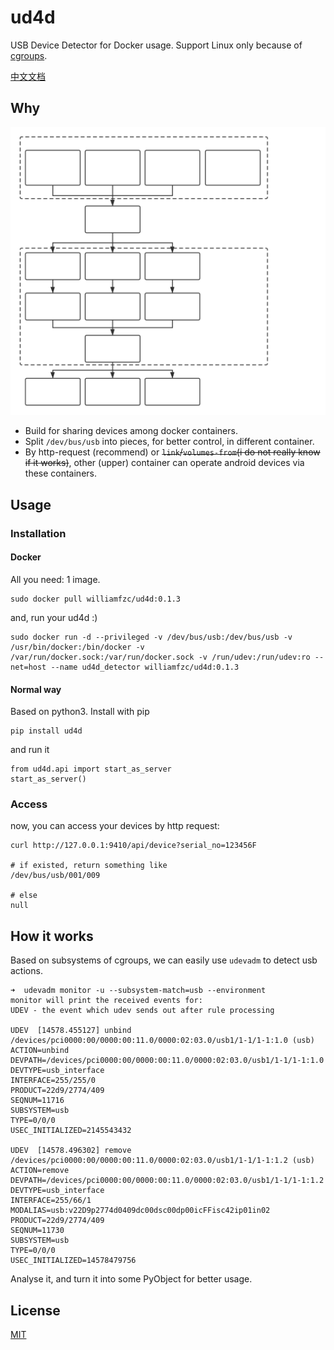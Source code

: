 # ud4d

USB Device Detector for Docker usage. Support Linux only because of [cgroups](https://en.wikipedia.org/wiki/Cgroups).

[中文文档](README_CN.md)

## Why

![adb](pics/adb.svg)

- Build for sharing devices among docker containers.
- Split `/dev/bus/usb` into pieces, for better control, in different container.
- By http-request (recommend) or <del>`link`/`volumes-from`(i do not really know if it works)</del>, other (upper) container can operate android devices via these containers.

## Usage

### Installation

#### Docker

All you need: 1 image.

```shell
sudo docker pull williamfzc/ud4d:0.1.3
```

and, run your ud4d :)

```shell
sudo docker run -d --privileged -v /dev/bus/usb:/dev/bus/usb -v /usr/bin/docker:/bin/docker -v /var/run/docker.sock:/var/run/docker.sock -v /run/udev:/run/udev:ro --net=host --name ud4d_detector williamfzc/ud4d:0.1.3
```

#### Normal way

Based on python3. Install with pip

```shell
pip install ud4d
```

and run it

```shell
from ud4d.api import start_as_server
start_as_server()
```

### Access

now, you can access your devices by http request:

```shell
curl http://127.0.0.1:9410/api/device?serial_no=123456F

# if existed, return something like
/dev/bus/usb/001/009

# else
null
```

## How it works

Based on subsystems of cgroups, we can easily use `udevadm` to detect usb actions.

```shell
➜  udevadm monitor -u --subsystem-match=usb --environment
monitor will print the received events for:
UDEV - the event which udev sends out after rule processing

UDEV  [14578.455127] unbind   /devices/pci0000:00/0000:00:11.0/0000:02:03.0/usb1/1-1/1-1:1.0 (usb)
ACTION=unbind
DEVPATH=/devices/pci0000:00/0000:00:11.0/0000:02:03.0/usb1/1-1/1-1:1.0
DEVTYPE=usb_interface
INTERFACE=255/255/0
PRODUCT=22d9/2774/409
SEQNUM=11716
SUBSYSTEM=usb
TYPE=0/0/0
USEC_INITIALIZED=2145543432

UDEV  [14578.496302] remove   /devices/pci0000:00/0000:00:11.0/0000:02:03.0/usb1/1-1/1-1:1.2 (usb)
ACTION=remove
DEVPATH=/devices/pci0000:00/0000:00:11.0/0000:02:03.0/usb1/1-1/1-1:1.2
DEVTYPE=usb_interface
INTERFACE=255/66/1
MODALIAS=usb:v22D9p2774d0409dc00dsc00dp00icFFisc42ip01in02
PRODUCT=22d9/2774/409
SEQNUM=11730
SUBSYSTEM=usb
TYPE=0/0/0
USEC_INITIALIZED=14578479756
```

Analyse it, and turn it into some PyObject for better usage.

## License

[MIT](LICENSE)
